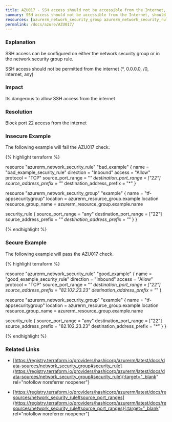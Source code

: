 ```yaml
---
title: AZU017 - SSH access should not be accessible from the Internet, should be blocked on port 22
summary: SSH access should not be accessible from the Internet, should be blocked on port 22 
resources: [azurerm_network_security_group azurerm_network_security_rule] 
permalink: /docs/azure/AZU017/
---
```

### Explanation


SSH access can be configured on either the network security group or in the network security group rule. 

SSH access should not be permitted from the internet (*, 0.0.0.0, /0, internet, any)



### Impact
Its dangerous to allow SSH access from the internet

### Resolution
Block port 22 access from the internet



### Insecure Example

The following example will fail the AZU017 check.

{% highlight terraform %}

resource "azurerm_network_security_rule" "bad_example" {
     name                        = "bad_example_security_rule"
     direction                   = "Inbound"
     access                      = "Allow"
     protocol                    = "TCP"
     source_port_range           = "*"
     destination_port_range      = ["22"]
     source_address_prefix       = "*"
     destination_address_prefix  = "*"
}

resource "azurerm_network_security_group" "example" {
  name                = "tf-appsecuritygroup"
  location            = azurerm_resource_group.example.location
  resource_group_name = azurerm_resource_group.example.name
  
  security_rule {
	 source_port_range           = "any"
     destination_port_range      = ["22"]
     source_address_prefix       = "*"
     destination_address_prefix  = "*"
  }
}

{% endhighlight %}



### Secure Example

The following example will pass the AZU017 check.

{% highlight terraform %}

resource "azurerm_network_security_rule" "good_example" {
     name                        = "good_example_security_rule"
     direction                   = "Inbound"
     access                      = "Allow"
     protocol                    = "TCP"
     source_port_range           = "*"
     destination_port_range      = ["22"]
     source_address_prefix       = "82.102.23.23"
     destination_address_prefix  = "*"
}

resource "azurerm_network_security_group" "example" {
  name                = "tf-appsecuritygroup"
  location            = azurerm_resource_group.example.location
  resource_group_name = azurerm_resource_group.example.name
  
  security_rule {
	 source_port_range           = "any"
     destination_port_range      = ["22"]
     source_address_prefix       = "82.102.23.23"
     destination_address_prefix  = "*"
  }
}

{% endhighlight %}



### Related Links


- [https://registry.terraform.io/providers/hashicorp/azurerm/latest/docs/data-sources/network_security_group#security_rule](https://registry.terraform.io/providers/hashicorp/azurerm/latest/docs/data-sources/network_security_group#security_rule){:target="_blank" rel="nofollow noreferrer noopener"}

- [https://registry.terraform.io/providers/hashicorp/azurerm/latest/docs/resources/network_security_rule#source_port_ranges](https://registry.terraform.io/providers/hashicorp/azurerm/latest/docs/resources/network_security_rule#source_port_ranges){:target="_blank" rel="nofollow noreferrer noopener"}


